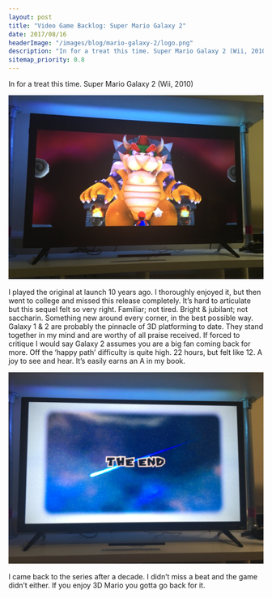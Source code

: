 ```yaml
--- 
layout: post
title: "Video Game Backlog: Super Mario Galaxy 2"
date: 2017/08/16
headerImage: "/images/blog/mario-galaxy-2/logo.png"
description: "In for a treat this time. Super Mario Galaxy 2 (Wii, 2010)"
sitemap_priority: 0.8
---
```


In for a treat this time. Super Mario Galaxy 2 (Wii, 2010)

![A photo of a TV playing the game. Bowser sits atop a stone throne, Mario looks up at him.](/images/blog/mario-galaxy-2/bowser.jpg)

I played the original at launch 10 years ago. I thoroughly enjoyed it, but then went to college and missed this release completely. It’s hard to articulate but this sequel felt so very right. Familiar; not tired. Bright & jubilant; not saccharin. Something new around every corner, in the best possible way. Galaxy 1 & 2 are probably the pinnacle of 3D platforming to date. They stand together in my mind and are worthy of all praise received. If forced to critique I would say Galaxy 2 assumes you are a big fan coming back for more. Off the ‘happy path’ difficulty is quite high. 22 hours, but felt like 12. A joy to see and hear. It’s easily earns an A in my book.

![A photo of a TV showing the end game screen.](/images/blog/mario-galaxy-2/the-end.jpg)


I came back to the series after a decade. I didn’t miss a beat and the game didn’t either. If you enjoy 3D Mario you gotta go back for it.